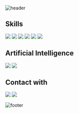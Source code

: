![header](https://capsule-render.vercel.app/api?type=waving&color=50ABF1&height=150&section=header&text=&fontSize=80&animation=fadeIn&fontAlignY=38)

## Skills

<img src="https://img.shields.io/badge/python-3776AB?style=flat&logo=python&logoColor=white"> <img src="https://img.shields.io/badge/Java-007396?style=flat&logo=Java&logoColor=white"> <img src="https://img.shields.io/badge/c%23-%23239120.svg?style=flat&logo=c-sharp&logoColor=white"/> <img src="https://img.shields.io/badge/Kotlin-F48E00?style=flat&logo=Kotlin&logoColor=white"/> <img src="https://img.shields.io/badge/Firebase-FFCA28?style=flat&logo=Firebase&logoColor=white"/> <img src="https://img.shields.io/badge/Kotlin-F48E00?style=flat&logo=Swift&logoColor=white"/>


## Artificial Intelligence

<img src="https://img.shields.io/badge/Keras-AA344D?style=flat&logo=Keras&logoColor=white"/> <img src="https://img.shields.io/badge/PyTorch-EE4C2C?style=flat&logo=PyTorch&logoColor=white"/>

## Contact with

<a href="https://www.linkedin.com/in/%EA%B1%B4%ED%9D%AC-%ED%95%9C-78763526b?utm_source=share&utm_campaign=share_via&utm_content=profile&utm_medium=ios_app" target="_blank"><img src="https://img.shields.io/badge/LinkedIn-0A66C2?style=flat&logo=LinkedIn&logoColor=white"/></a> <a href="https://instagram.com/keon22_1?igshid=NzZlODBkYWE4Ng%3D%3D&utm_source=qr" target="_blank"><img src="https://img.shields.io/badge/Instagram-E4405F?style=flat&logo=Instagram&logoColor=white"/></a>

<!--![Top Langs](https://github-readme-stats.vercel.app/api/top-langs/?username=keon22han&layout=compact)-->


![footer](https://capsule-render.vercel.app/api?type=waving&color=50ABF1&height=100&section=footer)
